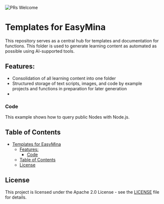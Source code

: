 ![PRs Welcome](https://img.shields.io/badge/PRs-welcome-brightgreen.svg)

# Templates for EasyMina

This repository serves as a central hub for templates and documentation for functions. This folder is used to generate learning content as automated as possible using AI-supported tools.

## Features:
- Consolidation of all learning content into one folder
- Structured storage of text scripts, images, and code by example projects and functions in preparation for later generation
- 

### Code

This example shows how to query public Nodes with Node.js.

## Table of Contents
- [Templates for EasyMina](#templates-for-easymina)
  - [Features:](#features)
    - [Code](#code)
  - [Table of Contents](#table-of-contents)
  - [License](#license)

## License

This project is licensed under the Apache 2.0 License - see the [LICENSE](LICENSE) file for details.